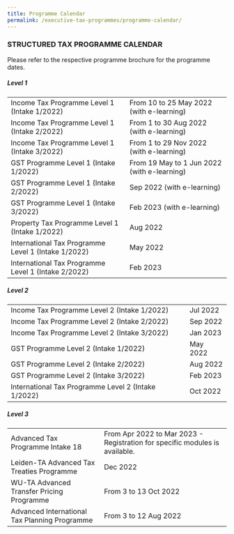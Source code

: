 ```yaml
---
title: Programme Calendar
permalink: /executive-tax-programmes/programme-calendar/
---
```

### **STRUCTURED TAX PROGRAMME CALENDAR**

Please refer to the respective programme brochure for the programme dates.

##### **Level 1**

<table>
  <tr>
    <td>Income Tax Programme Level 1 (Intake 1/2022)</td>
    <td>From 10 to 25 May 2022 (with e-learning)</td>
  </tr> 
  <tr>
    <td>Income Tax Programme Level 1 (Intake 2/2022)</td>
    <td>From 1 to 30 Aug 2022 (with e-learning)</td>
  </tr> 
  <tr>
    <td>Income Tax Programme Level 1 (Intake 3/2022)</td>
    <td>From 1 to 29 Nov 2022 (with e-learning)
</td> 
  <tr>
	<tr>
		<td>GST Programme Level 1 (Intake 1/2022)</td>
    <td>From 19 May to 1 Jun 2022 (with e-learning)<br></td>
    </tr> 
  <tr>
    <td>GST Programme Level 1 (Intake 2/2022)</td>
    <td>Sep 2022 (with e-learning)</td>
  </tr>  
  <tr>
    <td>GST Programme Level 1 (Intake 3/2022)</td>
    <td>Feb 2023 (with e-learning)</td>
  </tr>  
  <tr>
    <td>Property Tax Programme Level 1 (Intake 1/2022)</td>
    <td>Aug 2022</td>
  </tr> 
	<tr>
   <td>International Tax Programme Level 1 (Intake 1/2022)</td>
    <td>May 2022</td>
  </tr>  
  <tr>
    <td>International Tax Programme Level 1 (Intake 2/2022)</td>
    <td>Feb 2023</td>
  </tr>  
</table>

 
##### **Level 2**

<table>
  <tr>
      <td>Income Tax Programme Level 2 (Intake 1/2022)</td>
      <td>Jul 2022</td> 
  </tr>  
  <tr>
      <td>Income Tax Programme Level 2 (Intake 2/2022)</td>
      <td>Sep 2022</td> 
  </tr>  
  <tr>
     <td>Income Tax Programme Level 2 (Intake 3/2022)</td>
      <td>Jan 2023</td> 
  </tr>  
  <tr>
		 <td>GST Programme Level 2 (Intake 1/2022)
		  </td>
      <td>May 2022</td>
	</tr>  
  <tr>
		 <td>GST Programme Level 2 (Intake 2/2022)
		  </td>
      <td>Aug 2022</td>
  </tr>  
  <tr>
      <td>GST Programme Level 2 (Intake 3/2022)</td>
      <td>Feb 2023</td> 
  </tr>  
  <tr>
     <td>International Tax Programme Level 2 (Intake 1/2022)</td>
      <td>Oct 2022</td>
   </tr>  
</table>

 
##### **Level 3**

<table>
  <tr>
    <td>Advanced Tax Programme Intake 18</td>
    <td>From Apr 2022 to Mar 2023 - Registration for specific modules is available.</td> 
  </tr>  
  <tr>
    <td>Leiden-TA Advanced Tax Treaties Programme </td>
    <td>Dec 2022</td>
 </tr>  
  <tr>
   <td>WU-TA Advanced Transfer Pricing Programme</td>
    <td>From 3 to 13 Oct 2022 </td>
  </tr>  
  <tr>
   <td>Advanced International Tax Planning Programme</td>
    <td>From 3 to 12 Aug 2022 </td>
  </tr>  
</table>
